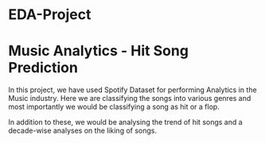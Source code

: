 # EDA-Project

# Music Analytics - Hit Song Prediction

In this project, we have used Spotify Dataset for performing Analytics in the Music industry. Here we are classifying the songs into various genres and most importantly we would be classifying a song as hit or a flop. 

In addition to these, we would be analysing the trend of hit songs and a decade-wise analyses on the liking of songs.
